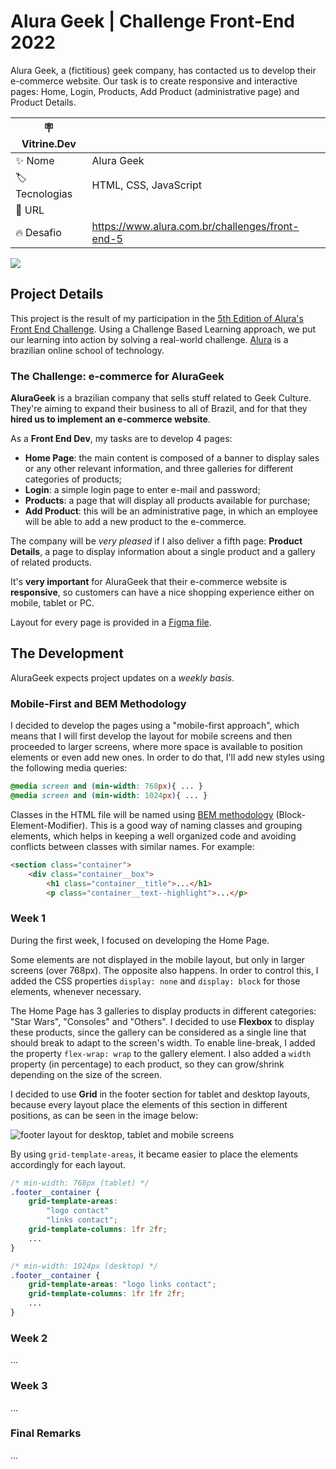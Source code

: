 # Alura Geek | Challenge Front-End 2022
Alura Geek, a (fictitious) geek company, has contacted us to develop their e-commerce website. Our task is to create responsive and interactive pages: Home, Login, Products, Add Product (administrative page) and Product Details. 

| :placard: Vitrine.Dev |     |
| -------------  | --- |
| :sparkles: Nome        | Alura Geek
| :label: Tecnologias | HTML, CSS, JavaScript
| :rocket: URL         | 
| :fire: Desafio     | https://www.alura.com.br/challenges/front-end-5

![](https://user-images.githubusercontent.com/19349339/192602092-6af3b6f3-8ec1-489e-8520-302ba9de2db4.png#vitrinedev)

## Project Details
This project is the result of my participation in the [5th Edition of Alura's Front End Challenge](https://www.alura.com.br/challenges/front-end-5). Using a Challenge Based Learning approach, we put our learning into action by solving a real-world challenge. [Alura](https://www.alura.com.br) is a brazilian online school of technology.

### The Challenge: e-commerce for AluraGeek
**AluraGeek** is a brazilian company that sells stuff related to Geek Culture. They're aiming to expand their business to all of Brazil, and for that they **hired us to implement an e-commerce website**. 

As a **Front End Dev**, my tasks are to develop 4 pages:

- **Home Page**: the main content is composed of a banner to display sales or any other relevant information, and three galleries for different categories of products;
- **Login**: a simple login page to enter e-mail and password;
- **Products**: a page that will display all products available for purchase;
- **Add Product**: this will be an administrative page, in which an employee will be able to add a new product to the e-commerce.

The company will be *very pleased* if I also deliver a fifth page: **Product Details**, a page to display information about a single product and a gallery of related products.

It's **very important** for AluraGeek that their e-commerce website is **responsive**, so customers can have a nice shopping experience either on mobile, tablet or PC.

Layout for every page is provided in a [Figma file](https://www.figma.com/file/fR9qvy3gU53s2q5efeMpy9/AluraGeek---Challenge). 

## The Development
AluraGeek expects project updates on a *weekly basis*.

### Mobile-First and BEM Methodology
I decided to develop the pages using a "mobile-first approach", which means that I will first develop the layout for mobile screens and then proceeded to larger screens, where more space is available to position elements or even add new ones. In order to do that, I'll add new styles using the following media queries:

```css
@media screen and (min-width: 768px){ ... }
@media screen and (min-width: 1024px){ ... }
```

Classes in the HTML file will be named using [BEM methodology](https://getbem.com/introduction/) (Block-Element-Modifier). This is a good way of naming classes and grouping elements, which helps in keeping a well organized code and avoiding conflicts between classes with similar names. For example:

```html
<section class="container">
    <div class="container__box">
        <h1 class="container__title">...</h1>
        <p class="container__text--highlight">...</p>
```

### Week 1

During the first week, I focused on developing the Home Page. 

Some elements are not displayed in the mobile layout, but only in larger screens (over 768px). The opposite also happens. In order to control this, I added the CSS properties `display: none` and `display: block` for those elements, whenever necessary. 

The Home Page has 3 galleries to display products in different categories: "Star Wars", "Consoles" and "Others". I decided to use **Flexbox** to display these products, since the gallery can be considered as a single line that should break to adapt to the screen's width. To enable line-break, I added the property `flex-wrap: wrap` to the gallery element. I also added a `width` property (in percentage) to each product, so they can grow/shrink depending on the size of the screen.

I decided to use **Grid** in the footer section for tablet and desktop layouts, because every layout place the elements of this section in different positions, as can be seen in the image below:

![footer layout for desktop, tablet and mobile screens](https://user-images.githubusercontent.com/19349339/193277824-13b765c0-f659-4584-bce3-582b8d36acfd.png)

By using `grid-template-areas`, it became easier to place the elements accordingly for each layout. 

```css
/* min-width: 768px (tablet) */
.footer__container {
    grid-template-areas: 
        "logo contact"
        "links contact";
    grid-template-columns: 1fr 2fr;
    ...
}

/* min-width: 1024px (desktop) */
.footer__container {
    grid-template-areas: "logo links contact";
    grid-template-columns: 1fr 1fr 2fr;
    ...
}

```

### Week 2

...

### Week 3

...

### Final Remarks

...